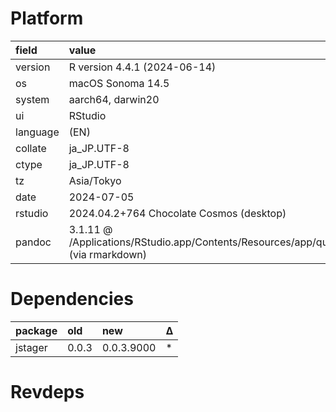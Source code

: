 # Platform

|field    |value                                                                                               |
|:--------|:---------------------------------------------------------------------------------------------------|
|version  |R version 4.4.1 (2024-06-14)                                                                        |
|os       |macOS Sonoma 14.5                                                                                   |
|system   |aarch64, darwin20                                                                                   |
|ui       |RStudio                                                                                             |
|language |(EN)                                                                                                |
|collate  |ja_JP.UTF-8                                                                                         |
|ctype    |ja_JP.UTF-8                                                                                         |
|tz       |Asia/Tokyo                                                                                          |
|date     |2024-07-05                                                                                          |
|rstudio  |2024.04.2+764 Chocolate Cosmos (desktop)                                                            |
|pandoc   |3.1.11 @ /Applications/RStudio.app/Contents/Resources/app/quarto/bin/tools/aarch64/ (via rmarkdown) |

# Dependencies

|package |old   |new        |Δ |
|:-------|:-----|:----------|:--|
|jstager |0.0.3 |0.0.3.9000 |*  |

# Revdeps

